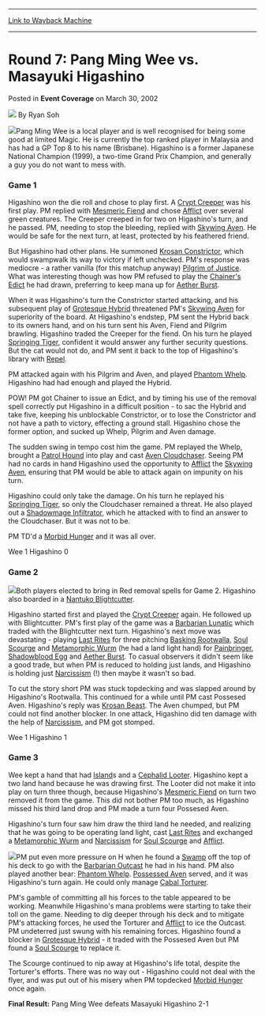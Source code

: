 
---
[Link to Wayback Machine](https://web.archive.org/web/20201202032300/https://magic.wizards.com/en/articles/archive/event-coverage/round-7-pang-ming-wee-vs-masayuki-higashino-2002-03-30)

[_metadata_:author]:- "Ryan Soh"
[_metadata_:description]:- "Pang Ming Wee is a local player and is well recognised for being some good at limited Magic. He is currently the top ranked player in Malaysia and has had a GP Top 8 to his name (Brisbane). Higashino is a former Japanese National Champion (1999), a two-time Grand Prix Champion, and generally a guy you do not want to mess with."
[_metadata_:generator]:- "Drupal 7 (http://drupal.org)"
[_metadata_:node]:- "595361"
[_metadata_:publish_date]:- "2002-03-30"
[_metadata_:source]:- "div-main-content"
[_metadata_:title]:- "Round 7: Pang Ming Wee vs. Masayuki Higashino"
[_metadata_:wayback_capture_timestamp]:- "2020-12-02 03:23:00"
[_metadata_:wayback_raw_url]:- "https://web.archive.org/web/20201202032300id_/https://magic.wizards.com/en/articles/archive/event-coverage/round-7-pang-ming-wee-vs-masayuki-higashino-2002-03-30"
[_metadata_:wayback_url]:- "https://magic.wizards.com/en/articles/archive/event-coverage/round-7-pang-ming-wee-vs-masayuki-higashino-2002-03-30"
---


Round 7: Pang Ming Wee vs. Masayuki Higashino
=============================================



 Posted in **Event Coverage**
 on March 30, 2002 






![](https://media.magic.wizards.com/styles/auth_small/public/generic-avatar-150_244.png)
By Ryan Soh











![](https://media.magic.wizards.com/image_legacy_migration/sideboard/images/gpkl02/a973.jpg)Pang Ming Wee is a local player and is well recognised for being some good at limited Magic. He is currently the top ranked player in Malaysia and has had a GP Top 8 to his name (Brisbane). Higashino is a former Japanese National Champion (1999), a two-time Grand Prix Champion, and generally a guy you do not want to mess with.

### Game 1

Higashino won the die roll and chose to play first. A [Crypt Creeper](http://gatherer.wizards.com/Pages/Card/Details.aspx?name=Crypt+Creeper) was his first play. PM replied with [Mesmeric Fiend](http://gatherer.wizards.com/Pages/Card/Details.aspx?name=Mesmeric+Fiend) and chose [Afflict](http://gatherer.wizards.com/Pages/Card/Details.aspx?name=Afflict) over several green creatures. The Creeper creeped in for two on Higashino's turn, and he passed. PM, needing to stop the bleeding, replied with [Skywing Aven](http://gatherer.wizards.com/Pages/Card/Details.aspx?name=Skywing+Aven). He would be safe for the next turn, at least, protected by his feathered friend. 

But Higashino had other plans. He summoned [Krosan Constrictor](http://gatherer.wizards.com/Pages/Card/Details.aspx?name=Krosan+Constrictor), which would swampwalk its way to victory if left unchecked. PM's response was mediocre - a rather vanilla (for this matchup anyway) [Pilgrim of Justice](http://gatherer.wizards.com/Pages/Card/Details.aspx?name=Pilgrim+of+Justice). What was interesting though was how PM refused to play the [Chainer's Edict](http://gatherer.wizards.com/Pages/Card/Details.aspx?name=Chainer%27s+Edict) he had drawn, preferring to keep mana up for [Aether Burst](http://gatherer.wizards.com/Pages/Card/Details.aspx?name=Aether+Burst). 

When it was Higashino's turn the Constrictor started attacking, and his subsequent play of [Grotesque Hybrid](http://gatherer.wizards.com/Pages/Card/Details.aspx?name=Grotesque+Hybrid) threatened PM's [Skywing Aven](http://gatherer.wizards.com/Pages/Card/Details.aspx?name=Skywing+Aven) for superiority of the board. At Higashino's endstep, PM sent the Hybrid back to its owners hand, and on his turn sent his Aven, Fiend and Pilgrim brawling. Higashino traded the Creeper for the fiend. On his turn he played [Springing Tiger](http://gatherer.wizards.com/Pages/Card/Details.aspx?name=Springing+Tiger), confident it would answer any further security questions. But the cat would not do, and PM sent it back to the top of Higashino's library with [Repel](http://gatherer.wizards.com/Pages/Card/Details.aspx?name=Repel). 

PM attacked again with his Pilgrim and Aven, and played [Phantom Whelp](http://gatherer.wizards.com/Pages/Card/Details.aspx?name=Phantom+Whelp). Higashino had had enough and played the Hybrid.

POW! PM got Chainer to issue an Edict, and by timing his use of the removal spell correctly put Higashino in a difficult position - to sac the Hybrid and take five, keeping his unblockable Constrictor, or to lose the Constrictor and not have a path to victory, effecting a ground stall. Higashino chose the former option, and sucked up Whelp, Pilgrim and Aven damage.

The sudden swing in tempo cost him the game. PM replayed the Whelp, brought a [Patrol Hound](http://gatherer.wizards.com/Pages/Card/Details.aspx?name=Patrol+Hound) into play and cast [Aven Cloudchaser](http://gatherer.wizards.com/Pages/Card/Details.aspx?name=Aven+Cloudchaser). Seeing PM had no cards in hand Higashino used the opportunity to [Afflict](http://gatherer.wizards.com/Pages/Card/Details.aspx?name=Afflict) the [Skywing Aven](http://gatherer.wizards.com/Pages/Card/Details.aspx?name=Skywing+Aven), ensuring that PM would be able to attack again on impunity on his turn. 

Higashino could only take the damage. On his turn he replayed his [Springing Tiger](http://gatherer.wizards.com/Pages/Card/Details.aspx?name=Springing+Tiger), so only the Cloudchaser remained a threat. He also played out a [Shadowmage Infiltrator](http://gatherer.wizards.com/Pages/Card/Details.aspx?name=Shadowmage+Infiltrator), which he attacked with to find an answer to the Cloudchaser. But it was not to be. 

PM TD'd a [Morbid Hunger](http://gatherer.wizards.com/Pages/Card/Details.aspx?name=Morbid+Hunger) and it was all over.

Wee 1 Higashino 0

### Game 2

![](https://media.magic.wizards.com/image_legacy_migration/sideboard/images/gpkl02/a974.jpg)Both players elected to bring in Red removal spells for Game 2. Higashino also boarded in a [Nantuko Blightcutter](http://gatherer.wizards.com/Pages/Card/Details.aspx?name=Nantuko+Blightcutter).

Higashino started first and played the [Crypt Creeper](http://gatherer.wizards.com/Pages/Card/Details.aspx?name=Crypt+Creeper) again. He followed up with Blightcutter. PM's first play of the game was a [Barbarian Lunatic](http://gatherer.wizards.com/Pages/Card/Details.aspx?name=Barbarian+Lunatic) which traded with the Blightcutter next turn. Higashino's next move was devastating - playing [Last Rites](http://gatherer.wizards.com/Pages/Card/Details.aspx?name=Last+Rites) for three pitching [Basking Rootwalla](http://gatherer.wizards.com/Pages/Card/Details.aspx?name=Basking+Rootwalla), [Soul Scourge](http://gatherer.wizards.com/Pages/Card/Details.aspx?name=Soul+Scourge) and [Metamorphic Wurm](http://gatherer.wizards.com/Pages/Card/Details.aspx?name=Metamorphic+Wurm) (he had a land light hand) for [Painbringer](http://gatherer.wizards.com/Pages/Card/Details.aspx?name=Painbringer), [Shadowblood Egg](http://gatherer.wizards.com/Pages/Card/Details.aspx?name=Shadowblood+Egg) and [Aether Burst](http://gatherer.wizards.com/Pages/Card/Details.aspx?name=Aether+Burst). To casual observers it didn't seem like a good trade, but when PM is reduced to holding just lands, and Higashino is holding just [Narcissism](http://gatherer.wizards.com/Pages/Card/Details.aspx?name=Narcissism) (!) then maybe it wasn't so bad.

To cut the story short PM was stuck topdecking and was slapped around by Higashino's Rootwalla. This continued for a while until PM cast Possesed Aven. Higashino's reply was [Krosan Beast](http://gatherer.wizards.com/Pages/Card/Details.aspx?name=Krosan+Beast). The Aven chumped, but PM could not find another blocker. In one attack, Higashino did ten damage with the help of [Narcissism](http://gatherer.wizards.com/Pages/Card/Details.aspx?name=Narcissism), and PM got stomped.

Wee 1 Higashino 1

### Game 3

Wee kept a hand that had [Island](http://gatherer.wizards.com/Pages/Card/Details.aspx?name=Island)s and a [Cephalid Looter](http://gatherer.wizards.com/Pages/Card/Details.aspx?name=Cephalid+Looter). Higashino kept a two land hand because he was drawing first. The Looter did not make it into play on turn three though, because Higashino's [Mesmeric Fiend](http://gatherer.wizards.com/Pages/Card/Details.aspx?name=Mesmeric+Fiend) on turn two removed it from the game. This did not bother PM too much, as Higashino missed his third land drop and PM made a turn four Possesed Aven.

Higashino's turn four saw him draw the third land he needed, and realizing that he was going to be operating land light, cast [Last Rites](http://gatherer.wizards.com/Pages/Card/Details.aspx?name=Last+Rites) and exchanged a [Metamorphic Wurm](http://gatherer.wizards.com/Pages/Card/Details.aspx?name=Metamorphic+Wurm) and [Narcissism](http://gatherer.wizards.com/Pages/Card/Details.aspx?name=Narcissism) for [Soul Scourge](http://gatherer.wizards.com/Pages/Card/Details.aspx?name=Soul+Scourge) and [Afflict](http://gatherer.wizards.com/Pages/Card/Details.aspx?name=Afflict). 

![](https://media.magic.wizards.com/image_legacy_migration/sideboard/images/gpkl02/a975.jpg)PM put even more pressure on H when he found a [Swamp](http://gatherer.wizards.com/Pages/Card/Details.aspx?name=Swamp) off the top of his deck to go with the [Barbarian Outcast](http://gatherer.wizards.com/Pages/Card/Details.aspx?name=Barbarian+Outcast) he had in his hand. PM also played another bear: [Phantom Whelp](http://gatherer.wizards.com/Pages/Card/Details.aspx?name=Phantom+Whelp). [Possessed Aven](http://gatherer.wizards.com/Pages/Card/Details.aspx?name=Possessed+Aven) served, and it was Higashino's turn again. He could only manage [Cabal Torturer](http://gatherer.wizards.com/Pages/Card/Details.aspx?name=Cabal+Torturer). 

PM's gamble of committing all his forces to the table appeared to be working. Meanwhile Higashino's mana problems were starting to take their toll on the game. Needing to dig deeper through his deck and to mitigate PM's attacking forces, he used the Torturer and [Afflict](http://gatherer.wizards.com/Pages/Card/Details.aspx?name=Afflict) to ice the Outcast. PM undeterred just swung with his remaining forces. Higashino found a blocker in [Grotesque Hybrid](http://gatherer.wizards.com/Pages/Card/Details.aspx?name=Grotesque+Hybrid) - it traded with the Possesed Aven but PM found a [Soul Scourge](http://gatherer.wizards.com/Pages/Card/Details.aspx?name=Soul+Scourge) to replace it. 

The Scourge continued to nip away at Higashino's life total, despite the Torturer's efforts. There was no way out - Higashino could not deal with the flyer, and was put out of his misery when PM topdecked [Morbid Hunger](http://gatherer.wizards.com/Pages/Card/Details.aspx?name=Morbid+Hunger) once again. 

**Final Result:** Pang Ming Wee defeats Masayuki Higashino 2-1







